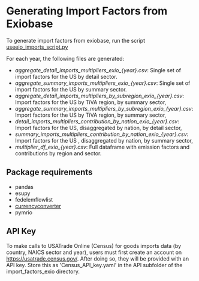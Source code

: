 # Generating Import Factors from Exiobase
To generate import factors from exiobase, run the script [useeio_imports_script.py](useeio_imports_script.py) 

For each year, the following files are generated:

- *aggregate_detail_imports_multipliers_exio_{year}.csv*: Single set of import factors for the US by detail sector.
- *aggregate_summary_imports_multipliers_exio_{year}.csv*: Single set of import factors for the US by summary sector.
- *aggregate_detail_imports_multipliers_by_subregion_exio_{year}.csv*: Import factors for the US by TiVA region, by summary sector, 
- *aggregate_summary_imports_multipliers_by_subregion_exio_{year}.csv*: Import factors for the US by TiVA region, by summary sector, 
- *detail_imports_multipliers_contribution_by_nation_exio_{year}.csv*: Import factors for the US, disaggregated by nation, by detail sector,
- *summary_imports_multipliers_contribution_by_nation_exio_{year}.csv*: Import factors for the US , disaggregated by nation, by summary sector, 
- *multiplier_df_exio_{year}.csv*: Full dataframe with emission factors and contributions by region and sector.

## Package requirements
- pandas
- esupy
- fedelemflowlist
- [currencyconverter](https://pypi.org/project/CurrencyConverter/)
- pymrio

## API Key
To make calls to USATrade Online (Census) for goods imports data (by country, NAICS sector and year), users must first create an account on https://usatrade.census.gov/. After doing so, they will be provided with an API key. Store this as 'Census_API_key.yaml' in the API subfolder of the import_factors_exio directory.